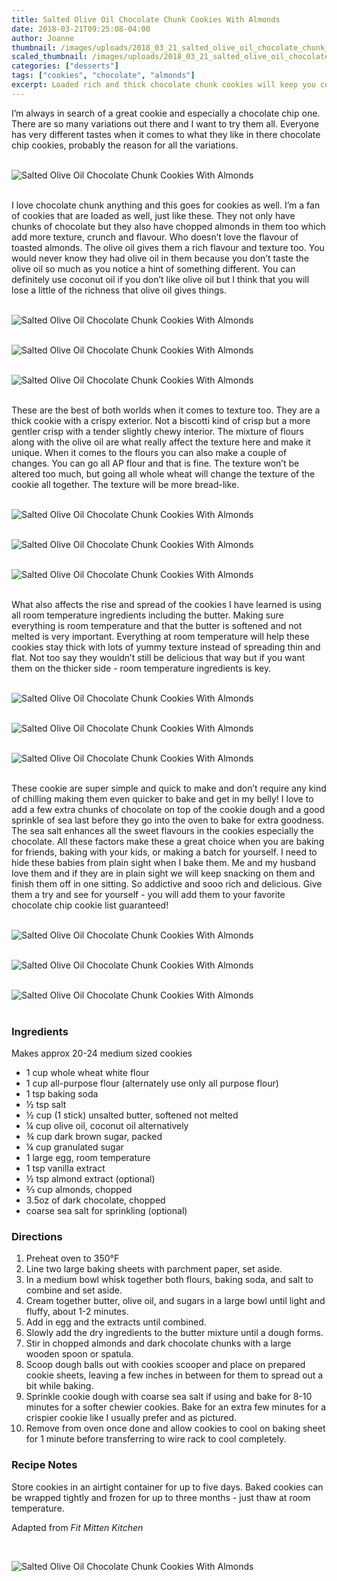 ```yaml
---
title: Salted Olive Oil Chocolate Chunk Cookies With Almonds
date: 2018-03-21T09:25:08-04:00
author: Joanne
thumbnail: /images/uploads/2018_03_21_salted_olive_oil_chocolate_chunk_cookies_with_almonds_1.jpg
scaled_thumbnail: /images/uploads/2018_03_21_salted_olive_oil_chocolate_chunk_cookies_with_almonds_0.jpg
categories: ["desserts"]
tags: ["cookies", "chocolate", "almonds"]
excerpt: Loaded rich and thick chocolate chunk cookies will keep you coming back for more 
---
```


I’m always in search of a great cookie and especially a chocolate chip one. There are so many variations out there and I want to try them all. Everyone has very different tastes when it comes to what they like in there chocolate chip cookies, probably the reason for all the variations.
</br>
</br>

![Salted Olive Oil Chocolate Chunk Cookies With Almonds](/images/uploads/2018_03_21_salted_olive_oil_chocolate_chunk_cookies_with_almonds_2.jpg)
</br>
</br>

I love chocolate chunk anything and this goes for cookies as well. I’m a fan of cookies that are loaded as well, just like these. They not only have chunks of chocolate but they also have chopped almonds in them too which add more texture, crunch and flavour. Who doesn’t love the flavour of toasted almonds. The olive oil gives them a rich flavour and texture too. You would never know they had olive oil in them because you don’t taste the olive oil so much as you notice a hint of something different. You can definitely use coconut oil if you don’t like olive oil but I think that you will lose a little of the richness that olive oil gives things.
</br>
</br>

![Salted Olive Oil Chocolate Chunk Cookies With Almonds](/images/uploads/2018_03_21_salted_olive_oil_chocolate_chunk_cookies_with_almonds_3.jpg)
</br>
</br>

![Salted Olive Oil Chocolate Chunk Cookies With Almonds](/images/uploads/2018_03_21_salted_olive_oil_chocolate_chunk_cookies_with_almonds_4.jpg)
</br>
</br>

![Salted Olive Oil Chocolate Chunk Cookies With Almonds](/images/uploads/2018_03_21_salted_olive_oil_chocolate_chunk_cookies_with_almonds_5.jpg)
</br>
</br>

These are the best of both worlds when it comes to texture too. They are a thick cookie with a crispy exterior. Not a biscotti kind of crisp but a more gentler crisp with a tender slightly chewy interior. The mixture of flours along with the olive oil are what really affect the texture here and make it unique. When it comes to the flours you can also make a couple of changes. You can go all AP flour and that is fine. The texture won’t be altered too much, but going all whole wheat will change the texture of the cookie all together. The texture will be more bread-like.
</br>
</br>

![Salted Olive Oil Chocolate Chunk Cookies With Almonds](/images/uploads/2018_03_21_salted_olive_oil_chocolate_chunk_cookies_with_almonds_6.jpg)
</br>
</br>

![Salted Olive Oil Chocolate Chunk Cookies With Almonds](/images/uploads/2018_03_21_salted_olive_oil_chocolate_chunk_cookies_with_almonds_7.jpg)
</br>
</br>

![Salted Olive Oil Chocolate Chunk Cookies With Almonds](/images/uploads/2018_03_21_salted_olive_oil_chocolate_chunk_cookies_with_almonds_8.jpg)
</br>
</br>

What also affects the rise and spread of the cookies I have learned is using all room temperature ingredients including the butter.  Making sure everything is room temperature and that the butter is softened and not melted is very important. Everything at room temperature will help these cookies stay thick with lots of yummy texture instead of spreading thin and flat. Not too say they wouldn’t still be delicious that way but if you want them on the thicker side - room temperature ingredients is key.
</br>
</br>

![Salted Olive Oil Chocolate Chunk Cookies With Almonds](/images/uploads/2018_03_21_salted_olive_oil_chocolate_chunk_cookies_with_almonds_9.jpg)
</br>
</br>

![Salted Olive Oil Chocolate Chunk Cookies With Almonds](/images/uploads/2018_03_21_salted_olive_oil_chocolate_chunk_cookies_with_almonds_10.jpg)
</br>
</br>

![Salted Olive Oil Chocolate Chunk Cookies With Almonds](/images/uploads/2018_03_21_salted_olive_oil_chocolate_chunk_cookies_with_almonds_11.jpg)
</br>
</br>

These cookie are super simple and quick to make and don’t require any kind of chilling making them even quicker to bake and get in my belly! I love to add a few extra chunks of chocolate on top of the cookie dough and a good sprinkle of sea last before they go into the oven to bake for extra goodness. The sea salt enhances all the sweet flavours in the cookies especially the chocolate. All these factors make these a great choice when you are baking for friends, baking with your kids, or making a batch for yourself. I need to hide these babies from plain sight when I bake them. Me and my husband love them and if they are in plain sight we will keep snacking on them and finish them off in one sitting. So addictive and sooo rich and delicious. Give them a try and see for yourself - you will add them to your favorite chocolate chip cookie list  guaranteed!
</br>
</br>

![Salted Olive Oil Chocolate Chunk Cookies With Almonds](/images/uploads/2018_03_21_salted_olive_oil_chocolate_chunk_cookies_with_almonds_12.jpg)
</br>
</br>

![Salted Olive Oil Chocolate Chunk Cookies With Almonds](/images/uploads/2018_03_21_salted_olive_oil_chocolate_chunk_cookies_with_almonds_13.jpg)
</br>
</br>

![Salted Olive Oil Chocolate Chunk Cookies With Almonds](/images/uploads/2018_03_21_salted_olive_oil_chocolate_chunk_cookies_with_almonds_14.jpg)
</br>
</br>

### Ingredients 
Makes approx 20-24 medium sized cookies

* 1 cup whole wheat white flour
* 1 cup  all-purpose flour (alternately use only all purpose flour) 
* 1 tsp baking soda
* &frac12; tsp salt
* &frac12; cup (1 stick) unsalted butter, softened not melted 
* &frac14; cup olive oil, coconut oil alternatively 
* &frac34; cup dark brown sugar, packed
* &frac14; cup granulated sugar
* 1 large egg, room temperature
* 1 tsp vanilla extract
* &frac12; tsp almond extract (optional)
* &frac23; cup almonds, chopped
* 3.5oz of dark chocolate, chopped 
* coarse sea salt for sprinkling (optional)

### Directions

1. Preheat oven to 350&deg;F 
1. Line two large baking sheets with parchment paper, set aside.
1. In a medium bowl whisk together both flours, baking soda, and salt to combine and set aside. 
1. Cream together butter, olive oil, and sugars in a large bowl until light and fluffy, about 1-2 minutes. 
1. Add in egg and the extracts until combined.
1. Slowly add the dry ingredients to the butter mixture until a dough forms. 
1. Stir in chopped almonds and dark chocolate chunks with a large wooden spoon or spatula. 
1. Scoop dough balls out with cookies scooper and place on prepared cookie sheets, leaving a few inches in between for them to spread out a bit while baking. 
1. Sprinkle cookie dough with coarse sea salt if using and bake for 8-10 minutes for a softer chewier cookies.  Bake for an extra few minutes for a crispier cookie like I usually prefer and as pictured.  
1. Remove from oven once done and allow cookies to cool on baking sheet for 1 minute before transferring to wire rack to cool completely. 

### Recipe Notes 
Store cookies in an airtight container for up to five days. Baked cookies can be wrapped tightly and frozen for up to three months - just thaw at room temperature.

Adapted from _Fit Mitten Kitchen_

</br>

![Salted Olive Oil Chocolate Chunk Cookies With Almonds](/images/uploads/2018_03_21_salted_olive_oil_chocolate_chunk_cookies_with_almonds_12.jpg)
